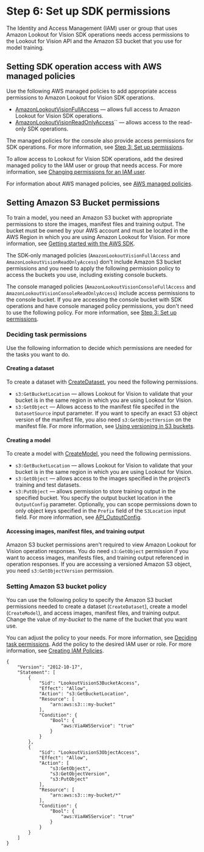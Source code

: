 # Step 6: Set up SDK permissions<a name="su-sdk-permissions"></a>

The Identity and Access Management \(IAM\) user or group that uses Amazon Lookout for Vision SDK operations needs access permissions to the Lookout for Vision API and the Amazon S3 bucket that you use for model training\.

## Setting SDK operation access with AWS managed policies<a name="su-sdk-managed-policies"></a>

Use the following AWS managed policies to add appropriate access permissions to Amazon Lookout for Vision SDK operations\. 
+ [AmazonLookoutVisionFullAccess](security-iam-awsmanpol.md#security-iam-awsmanpol-AmazonLookoutVisionFullAccess) — allows full access to Amazon Lookout for Vision SDK operations\.
+ [AmazonLookoutVisionReadOnlyAccess](security-iam-awsmanpol.md#security-iam-awsmanpol-AmazonLookoutVisionReadOnlyAccess)`` — allows access to the read\-only SDK operations\.

The managed policies for the console also provide access permissions for SDK operations\. For more information, see [Step 3: Set up permissions](su-setup-permissions.md)\.

To allow access to Lookout for Vision SDK operations, add the desired managed policy to the IAM user or group that needs access\. For more information, see [Changing permissions for an IAM user](https://docs.aws.amazon.com/IAM/latest/UserGuide/id_users_change-permissions.html#users_change_permissions-add-console)\.

For information about AWS managed policies, see [AWS managed policies](https://docs.aws.amazon.com/IAM/latest/UserGuide/access_policies_managed-vs-inline.html#aws-managed-policies)\.

## Setting Amazon S3 Bucket permissions<a name="su-sdk-bucket-permissions"></a>



To train a model, you need an Amazon S3 bucket with appropriate permissions to store the images, manifest files and training output\. The bucket must be owned by your AWS account and must be located in the AWS Region in which you are using Amazon Lookout for Vision\. For more information, see [Getting started with the AWS SDK](getting-started-sdk.md)\. 

The SDK\-only managed policies \(`AmazonLookoutVisionFullAccess` and `AmazonLookoutVisionReadOnlyAccess`\) don't include Amazon S3 bucket permissions and you need to apply the following permission policy to access the buckets you use, including existing console buckets\.

The console managed policies \(`AmazonLookoutVisionConsoleFullAccess` and `AmazonLookoutVisionConsoleReadOnlyAccess`\) include access permissions to the console bucket\. If you are accessing the console bucket with SDK operations and have console managed policy permissions, you don't need to use the following policy\. For more information, see [Step 3: Set up permissions](su-setup-permissions.md)\.  

 

### Deciding task permissions<a name="su-sdk-permissions-tasks"></a>

Use the following information to decide which permissions are needed for the tasks you want to do\. 

#### Creating a dataset<a name="su-sdk-permissions-create-dataset"></a>

To create a dataset with [CreateDataset](https://docs.aws.amazon.com/lookout-for-vision/latest/APIReference/CreateDataset), you need the following permissions\.
+ `s3:GetBucketLocation` — allows Lookout for Vision to validate that your bucket is in the same region in which you are using Lookout for Vision\.
+ `s3:GetObject` — Allows access to the manifest file specifed in the `DatasetSource` input parameter\. If you want to specify an exact S3 object version of the manifest file, you also need `s3:GetObjectVersion` on the manifest file\. For more information, see [Using versioning in S3 buckets](https://docs.aws.amazon.com/AmazonS3/latest/userguide/Versioning.html)\. 

#### Creating a model<a name="su-sdk-permissions-create-model"></a>

To create a model with [CreateModel](https://docs.aws.amazon.com/lookout-for-vision/latest/APIReference/CreateModel), you need the following permissions\.
+ `s3:GetBucketLocation` — allows Lookout for Vision to validate that your bucket is in the same region in which you are using Lookout for Vision\.
+ `s3:GetObject` — allows access to the images specified in the project’s training and test datasets\.
+ `s3:PutObject` — allows permission to store training output in the specified bucket\. You specify the output bucket location in the `OutputConfig` parameter\. Optionally, you can scope permissions down to only object keys specified in the `Prefix` field of the `S3Location` input field\. For more information, see [API\_OutputConfig](https://docs.aws.amazon.com/lookout-for-vision/latest/APIReference/API_OutputConfig.html)\.

#### Accessing images, manifest files, and training output<a name="su-sdk-permissions-read-bucket"></a>

Amazon S3 bucket permissions aren't required to view Amazon Lookout for Vision operation responses\. You do need `s3:GetObject` permission if you want to access images, manifests files, and training output referenced in operation responses\. If you are accessing a versioned Amazon S3 object, you need `s3:GetObjectVersion` permission\. 

### Setting Amazon S3 bucket policy<a name="su-sdk-bucket-policy"></a>

You can use the following policy to specify the Amazon S3 bucket permissions needed to create a dataset \(`CreateDataset`\), create a model \(`CreateModel`\), and access images, manifest files, and training output\. Change the value of *my\-bucket* to the name of the bucket that you want use\.

You can adjust the policy to your needs\. For more information, see [Deciding task permissions](#su-sdk-permissions-tasks)\. Add the policy to the desired IAM user or role\. For more information, see [Creating IAM Policies](https://docs.aws.amazon.com/IAM/latest/UserGuide/access_policies_create.html)\.

```
{
    "Version": "2012-10-17",
    "Statement": [
        {
            "Sid": "LookoutVisionS3BucketAccess",
            "Effect": "Allow",
            "Action": "s3:GetBucketLocation",
            "Resource": [
                "arn:aws:s3:::my-bucket"
            ],
            "Condition": {
                "Bool": {
                    "aws:ViaAWSService": "true"
                }
            }
        },
        {
            "Sid": "LookoutVisionS3ObjectAccess",
            "Effect": "Allow",
            "Action": [
                "s3:GetObject",
                "s3:GetObjectVersion",
                "s3:PutObject"
            ],
            "Resource": [
                "arn:aws:s3:::my-bucket/*"
            ],
            "Condition": {
                "Bool": {
                    "aws:ViaAWSService": "true"
                }
            }
        }
    ]
}
```